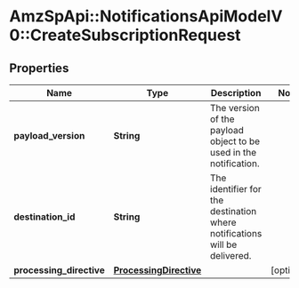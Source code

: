 # AmzSpApi::NotificationsApiModelV0::CreateSubscriptionRequest

## Properties
Name | Type | Description | Notes
------------ | ------------- | ------------- | -------------
**payload_version** | **String** | The version of the payload object to be used in the notification. | 
**destination_id** | **String** | The identifier for the destination where notifications will be delivered. | 
**processing_directive** | [**ProcessingDirective**](ProcessingDirective.md) |  | [optional] 

